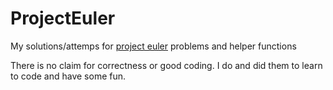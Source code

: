 # ProjectEuler
My solutions/attemps for [project euler](projecteuler.net) problems and helper functions

There is no claim for correctness or good coding. I do and did them to learn to code and have some fun.
